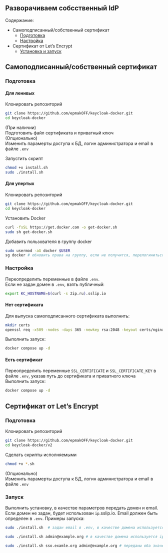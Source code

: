 ## Разворачиваем собсственный IdP
Содержание:  
* Самоподписанный/собственный сертификат  
    * [Подготовка](#preparing)
    * [Настройка](#tuning)  
* Сертификат от Let’s Encrypt
    * [Установка и запуск](#deploy)

## Самоподписанный/собственный сертификат  
### Подготовка <a id="preparing"/></a>
#### Для ленивых
Клонировать репозиторий
``` bash
git clone https://github.com/epmakOFF/keycloak-docker.git
cd keycloak-docker
```  
(При наличии)  
Подготовить файл сертификата и приватный ключ  
(Опционально)  
Изменить парамерты доступа к БД, логин администратора и email в файле `.env`  

Запустить скрипт
``` bash
chmod +x install.sh
sudo ./install.sh
```
#### Для упертых
Клонировать репозиторий
``` bash
git clone https://github.com/epmakOFF/keycloak-docker.git
cd keycloak-docker
```

Установить Docker
``` bash
curl -fsSL https://get.docker.com -o get-docker.sh  
sudo sh get-docker.sh
```

Добавить пользователя в группу docker
``` bash
sudo usermod -aG docker $USER
sg docker # обновить права на группу, если не получится, перелогиниться
```

### Настройка <a id="tuning"/></a>
Переопределить переменные в файле `.env`.  
Если не задан домен в `.env`, взять публичный:  
``` bash
export KC_HOSTNAME=$(curl -s 2ip.ru).sslip.io  
```

#### Нет сертификата  
Для выпуска самоподписанного сертификата выполнить:  
``` bash
mkdir certs
openssl req -x509 -nodes -days 365 -newkey rsa:2048 -keyout certs/nginx-selfsigned.key -out certs/nginx-selfsigned.crt -subj "/C=RU/ST=Moscow/L=Moscow/O=TestOrg/OU=IT/CN=$KC_HOSTNAME/emailAddress=it@$KC_HOSTNAME"
```

Выполнить запуск:
``` bash
docker compose up -d
```

#### Есть сертификат  
Переопределить переменные `SSL_CERTIFICATE` и `SSL_CERTIFICATE_KEY` в файле `.env`, указав путь до сертификата и приватного ключа  
Выполнить запуск:
``` bash
docker compose up -d
```


## Сертификат от Let’s Encrypt  
### Подготовка <a id="deploy"/></a>
Клонировать репозиторий
``` bash
git clone https://github.com/epmakOFF/keycloak-docker.git
cd keycloak-docker/v2
```

Сделать скрипты исполняемыми
``` bash
chmod +x *.sh
```
(Опционально)  
Изменить парамерты доступа к БД, логин администратора и email в файле `.env`

### Запуск  
Выполнить установку, в качестве параметров передать домен и email. Если домен не задан, будет использован `ip`.sslip.io. Email должен быть определен в `.env`. Примеры запуска:
``` bash
sudo ./install.sh  # задан email в .env, в качестве домена используется ip.sslip.io
```
``` bash
sudo ./install.sh admin@example.org # в качестве домена используется ip.sslip.io
```
``` bash
sudo ./install.sh sso.examle.org admin@example.org # переданы оба значения
```